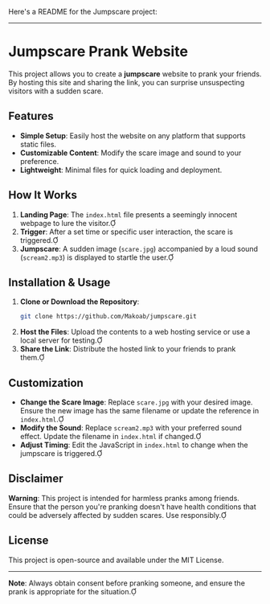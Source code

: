 Here's a README for the Jumpscare project:

---

# Jumpscare Prank Website

This project allows you to create a **jumpscare** website to prank your friends. By hosting this site and sharing the link, you can surprise unsuspecting visitors with a sudden scare.

## Features

- **Simple Setup**: Easily host the website on any platform that supports static files.
- **Customizable Content**: Modify the scare image and sound to your preference.
- **Lightweight**: Minimal files for quick loading and deployment.

## How It Works

1. **Landing Page**: The `index.html` file presents a seemingly innocent webpage to lure the visitor.
2. **Trigger**: After a set time or specific user interaction, the scare is triggered.
3. **Jumpscare**: A sudden image (`scare.jpg`) accompanied by a loud sound (`scream2.mp3`) is displayed to startle the user.

## Installation & Usage

1. **Clone or Download the Repository**:
   ```sh
   git clone https://github.com/Makoab/jumpscare.git
   ```
2. **Host the Files**: Upload the contents to a web hosting service or use a local server for testing.
3. **Share the Link**: Distribute the hosted link to your friends to prank them.

## Customization

- **Change the Scare Image**: Replace `scare.jpg` with your desired image. Ensure the new image has the same filename or update the reference in `index.html`.
- **Modify the Sound**: Replace `scream2.mp3` with your preferred sound effect. Update the filename in `index.html` if changed.
- **Adjust Timing**: Edit the JavaScript in `index.html` to change when the jumpscare is triggered.

## Disclaimer

**Warning**: This project is intended for harmless pranks among friends. Ensure that the person you're pranking doesn't have health conditions that could be adversely affected by sudden scares. Use responsibly.

## License

This project is open-source and available under the MIT License.

---

**Note**: Always obtain consent before pranking someone, and ensure the prank is appropriate for the situation. 
